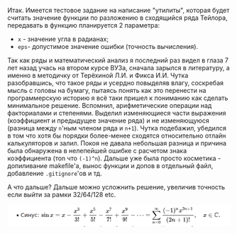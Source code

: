 Итак. Имеется тестовое задание на написание "утилиты", которая будет считать значение функции по разложению в сходящийся ряда Тейлора, передавать в функцию планируется 2 параметра:
- `x` - значение угла в радианах;
- `eps`- допустимое значение ошибки (точность вычисления).

Так как ряды и математический анализ я последний раз видел в глаза 7 лет назад учась на втором курсе ВУЗа, сначала зарылся в литературу, а именно в методичку от Терёхиной Л.И. и Фикса И.И. Чутка разобравшись, что такое ряды и усердно повыделяв влагу, соскребая мысль с головы на бумагу, пытаясь понять как это перенести на программерскую историю я всё таки пришел к пониманию как сделать минимальное решение. Вспомнил, арифметические операции над факториалами и степенями. Выделил изменяющиеся части выражения (коэффициент и предыдущее значение ряда) и не изменяющуюся (разница между `n`'ным членом ряда и `n+1`). Чутка подебажил, убедился в том что хотя бы порядки более-менее сходятся относительно отлайн калькуляторов и залил. Покоя не давала небольшая разница и причина была обнаружена в нелепейшей ошибке с расчетом знака коэффициента (тоn что `(-1)^n`).
Дальше уже была  просто косметика - допиливание makefile'а, вынос функции и допов в отдельный файл, добавление `.gitignore`'ов и тд.

А что дальше? Дальше можно усложнить решение, увеличив точность если выйти за рамки 32/64/128 etc.

![Выданная формула](https://github.com/DwipPr/testTask/blob/main/img/task.jpg) 
